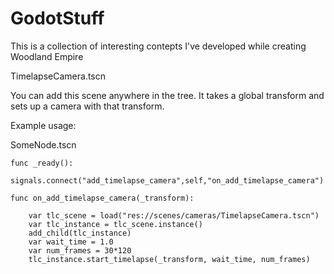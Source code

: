# GodotStuff

This is a collection of interesting contepts I've developed while creating Woodland Empire


TimelapseCamera.tscn

You can add this scene anywhere in the tree. It takes a global transform and sets up a camera with that transform. 

Example usage:


SomeNode.tscn


	func _ready():
		signals.connect("add_timelapse_camera",self,"on_add_timelapse_camera")

	func on_add_timelapse_camera(_transform):

		var tlc_scene = load("res://scenes/cameras/TimelapseCamera.tscn")
		var tlc_instance = tlc_scene.instance()
		add_child(tlc_instance)
		var wait_time = 1.0
		var num_frames = 30*120
		tlc_instance.start_timelapse(_transform, wait_time, num_frames)
